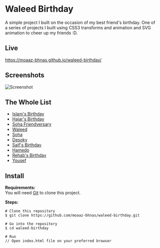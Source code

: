 # Waleed Birthday
A simple project I built on the occasion of my best friend's birthday. One of a series of projects I built using CSS3 transforms and animation and SVG animation to cheer up my friends :D.

## Live
https://moaaz-bhnas.github.io/waleed-birthday/

## Screenshots
![Screenshot](https://i.ibb.co/GWtYYCG/2018-12-30-17-16-codepen-io.png)

## The Whole List
- [Islam's Birthday](https://github.com/moaaz-bhnas/islam-birthday#islams-birthday)
- [Hajar's Birthday](https://github.com/moaaz-bhnas/hajar-birthday#hajars-birthday)
- [Soha Friendversary](https://github.com/moaaz-bhnas/soha-friendversary#friendversary)
- [Waleed](https://github.com/moaaz-bhnas/waleed-birthday#waleed-birthday)
- [Soha](https://github.com/moaaz-bhnas/soha#soha)
- [Desoky](https://github.com/moaaz-bhnas/desoky#desoky)
- [Saif's Birthday](https://github.com/moaaz-bhnas/saif-birthday#saifs-birthday)
- [Hamedo](https://github.com/moaaz-bhnas/Hamedo#hamedo)
- [Rehab's Birthday](https://github.com/moaaz-bhnas/rehab-birthday#rehab-birthday)
- [Yousef](https://github.com/moaaz-bhnas/yousef#yousef)

## Install
<b>Requirements:</b>  
You will need [Git](https://git-scm.com/) to clone this project.  

<b>Steps:</b>
```
# Clone this repository
$ git clone https://github.com/moaaz-bhnas/waleed-birthday.git

# Go into the repository
$ cd waleed-birthday

# Run
// Open index.html file on your preferred browser
```
